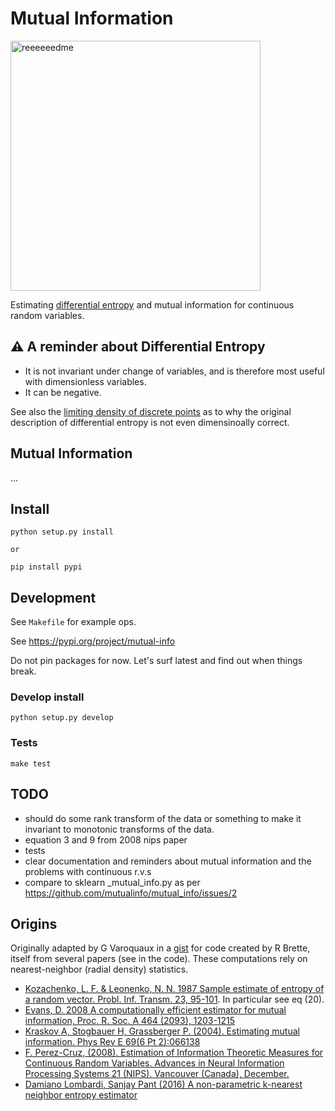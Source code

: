 # Mutual Information

<img src="img/coots.jpg" alt="reeeeeedme" width="400px">

Estimating [differential entropy](https://en.wikipedia.org/wiki/Differential_entropy) and mutual information for continuous random variables.

## :warning: A reminder about Differential Entropy

* It is not invariant under change of variables, and is therefore most useful with dimensionless variables.
* It can be negative.

See also the [limiting density of discrete points](https://en.wikipedia.org/wiki/Limiting_density_of_discrete_points) as to why the original description of differential entropy is not even dimensinoally correct.


## Mutual Information

...

## Install

    python setup.py install

    or

    pip install pypi

## Development

See `Makefile` for example ops.

See https://pypi.org/project/mutual-info

Do not pin packages for now. Let's surf latest and find out when things break.


### Develop install

    python setup.py develop

### Tests

    make test

## TODO

* should do some rank transform of the data or something to make it invariant to monotonic transforms of the data.
* equation 3 and 9 from 2008 nips paper
* tests
* clear documentation and reminders about mutual information and the problems with continuous r.v.s
* compare to sklearn _mutual_info.py as per https://github.com/mutualinfo/mutual_info/issues/2

## Origins

Originally adapted by G Varoquaux in a [gist](https://gist.github.com/GaelVaroquaux/ead9898bd3c973c40429) for code created by R Brette, itself from several papers (see in the code).
These computations rely on nearest-neighbor (radial density) statistics.
* [Kozachenko, L. F. & Leonenko, N. N. 1987 Sample estimate of entropy of a random vector. Probl. Inf. Transm. 23, 95-101](http://www.mathnet.ru/php/archive.phtml?wshow=paper&jrnid=ppi&paperid=797&option_lang=eng). In particular see eq (20).
* [Evans, D. 2008 A computationally efficient estimator for mutual information, Proc. R. Soc. A 464 (2093), 1203-1215](https://royalsocietypublishing.org/doi/10.1098/rspa.2007.0196)
* [Kraskov A, Stogbauer H, Grassberger P. (2004). Estimating mutual information. Phys Rev E 69(6 Pt 2):066138](https://arxiv.org/abs/cond-mat/0305641)
* [F. Perez-Cruz, (2008). Estimation of Information Theoretic Measures for Continuous Random Variables. Advances in Neural Information Processing Systems 21 (NIPS). Vancouver (Canada), December.](https://papers.nips.cc/paper/2008/hash/ccb0989662211f61edae2e26d58ea92f-Abstract.html)
* [Damiano Lombardi, Sanjay Pant (2016) A non-parametric k-nearest neighbor entropy estimator](https://hal.inria.fr/hal-01272527/document)
